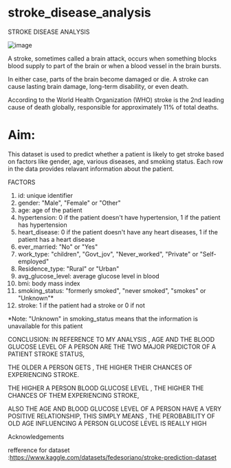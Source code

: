 # stroke_disease_analysis
 STROKE DISEASE ANALYSIS
 
 ![image](https://user-images.githubusercontent.com/88893142/201344314-14d56504-9a68-4118-9ef5-f3b7fd833f93.png)

A stroke, sometimes called a brain attack, occurs when something blocks blood supply to part of the brain or when a blood vessel in the brain bursts.

In either case, parts of the brain become damaged or die. A stroke can cause lasting brain damage, long-term disability, or even death.

According to the World Health Organization (WHO) stroke is the 2nd leading cause of death globally, responsible for approximately 11% of total deaths.

# Aim:


This dataset is used to predict whether a patient is likely to get stroke based on factors like gender, age, various diseases, and smoking status. Each row in the data provides relavant information about the patient.

FACTORS

1. id: unique identifier
2. gender: "Male", "Female" or "Other"
3. age: age of the patient
4. hypertension: 0 if the patient doesn't have hypertension, 1 if the patient has hypertension
5. heart_disease: 0 if the patient doesn't have any heart diseases, 1 if the patient has a heart disease
6. ever_married: "No" or "Yes"
7. work_type: "children", "Govt_jov", "Never_worked", "Private" or "Self-employed"
8. Residence_type: "Rural" or "Urban"
9. avg_glucose_level: average glucose level in blood
10. bmi: body mass index
11. smoking_status: "formerly smoked", "never smoked", "smokes" or "Unknown"*
12. stroke: 1 if the patient had a stroke or 0 if not


*Note: "Unknown" in smoking_status means that the information is unavailable for this patient


CONCLUSION:
IN REFERENCE TO MY ANALYSIS , AGE AND THE BLOOD GLUCOSE LEVEL OF A PERSON ARE THE TWO MAJOR PREDICTOR OF A PATIENT STROKE STATUS, 

THE OLDER A PERSON GETS , THE HIGHER THEIR CHANCES OF EXPERIENCING STROKE.


THE HIGHER A PERSON BLOOD GLUCOSE LEVEL , THE HIGHER THE CHANCES OF THEM EXPERIENCING STROKE,

ALSO THE AGE AND BLOOD GLUCOSE LEVEL OF A PERSON HAVE A VERY POSITIVE RELATIONSHIP, THIS SIMPLY MEANS , THE PEROBABILITY OF OLD AGE INFLUENCING A PERSON GLUCOSE LEVEL IS REALLY HIGH 

Acknowledgements





refference for dataset :https://www.kaggle.com/datasets/fedesoriano/stroke-prediction-dataset
